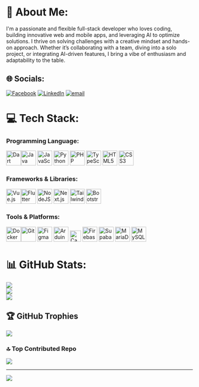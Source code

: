 # 💫 About Me:
I'm a passionate and flexible full-stack developer who loves coding, building innovative web and mobile apps, and leveraging AI to optimize solutions. I thrive on solving challenges with a creative mindset and hands-on approach. Whether it’s collaborating with a team, diving into a solo project, or integrating AI-driven features, I bring a vibe of enthusiasm and adaptability to the table.


## 🌐 Socials:
[![Facebook](https://img.shields.io/badge/Facebook-%231877F2.svg?logo=Facebook&logoColor=white)](https://facebook.com/https://www.facebook.com/lsl.laguidao) [![LinkedIn](https://img.shields.io/badge/LinkedIn-%230077B5.svg?logo=linkedin&logoColor=white)](https://linkedin.com/in/https://www.linkedin.com/in/lawrence-laguidao/) [![email](https://img.shields.io/badge/Email-D14836?logo=gmail&logoColor=white)](mailto:lslaguidaolegend24@gmail.com) 

# 💻 Tech Stack:

### Programming Language:
<img src="https://cdn.jsdelivr.net/gh/devicons/devicon/icons/dart/dart-original.svg" alt="Dart" width="40" height="40"/><img src="https://cdn.jsdelivr.net/gh/devicons/devicon/icons/java/java-original.svg" alt="Java" width="40" height="40"/>
<img src="https://cdn.jsdelivr.net/gh/devicons/devicon/icons/javascript/javascript-original.svg" alt="JavaScript" width="40" height="40"/>
<img src="https://cdn.jsdelivr.net/gh/devicons/devicon/icons/python/python-original.svg" alt="Python" width="40" height="40"/>
<img src="https://cdn.jsdelivr.net/gh/devicons/devicon/icons/php/php-original.svg" alt="PHP" width="40" height="40"/>
<img src="https://cdn.jsdelivr.net/gh/devicons/devicon/icons/typescript/typescript-original.svg" alt="TypeScript" width="40" height="40"/>
<img src="https://cdn.jsdelivr.net/gh/devicons/devicon/icons/html5/html5-original.svg" alt="HTML5" width="40" height="40"/>
<img src="https://cdn.jsdelivr.net/gh/devicons/devicon/icons/css3/css3-original.svg" alt="CSS3" width="40" height="40"/>


### Frameworks & Libraries:
<img src="https://cdn.jsdelivr.net/gh/devicons/devicon/icons/vuejs/vuejs-original.svg" alt="Vue.js" width="40" height="40"/><img src="https://cdn.jsdelivr.net/gh/devicons/devicon/icons/flutter/flutter-original.svg" alt="Flutter" width="40" height="40"/>
<img src="https://cdn.jsdelivr.net/gh/devicons/devicon/icons/nodejs/nodejs-original.svg" alt="NodeJS" width="40" height="40"/>
<img src="https://cdn.jsdelivr.net/gh/devicons/devicon/icons/nextjs/nextjs-original.svg" alt="Next.js" width="40" height="40"/>
<img src="https://www.vectorlogo.zone/logos/tailwindcss/tailwindcss-icon.svg" alt="Tailwind CSS" width="40" height="40"/>
<img src="https://cdn.jsdelivr.net/gh/devicons/devicon/icons/bootstrap/bootstrap-original.svg" alt="Bootstrap" width="40" height="40"/>


### Tools & Platforms:
<img src="https://cdn.jsdelivr.net/gh/devicons/devicon/icons/docker/docker-original.svg" alt="Docker" width="40" height="40"/><img src="https://cdn.jsdelivr.net/gh/devicons/devicon/icons/git/git-original.svg" alt="Git" width="40" height="40"/>
<img src="https://cdn.jsdelivr.net/gh/devicons/devicon/icons/figma/figma-original.svg" alt="Figma" width="40" height="40"/>
<img src="https://cdn.jsdelivr.net/gh/devicons/devicon/icons/arduino/arduino-original.svg" alt="Arduino" width="40" height="40"/>
<img src="https://img.shields.io/badge/Canva-%2300C4CC.svg?style=flat&logo=Canva&logoColor=white" alt="Canva" height="30"/>
<img src="https://www.vectorlogo.zone/logos/firebase/firebase-icon.svg" alt="Firebase" width="40" height="40"/>
<img src="https://www.vectorlogo.zone/logos/supabase/supabase-icon.svg" alt="Supabase" width="40" height="40"/>
<img src="https://cdn.jsdelivr.net/gh/devicons/devicon/icons/mariadb/mariadb-original.svg" alt="MariaDB" width="40" height="40"/>
<img src="https://cdn.jsdelivr.net/gh/devicons/devicon/icons/mysql/mysql-original.svg" alt="MySQL" width="40" height="40"/>





# 📊 GitHub Stats:
![](https://github-readme-stats.vercel.app/api?username=LSLCOder&theme=dark&hide_border=false&include_all_commits=false&count_private=false)<br/>
![](https://nirzak-streak-stats.vercel.app/?user=LSLCOder&theme=dark&hide_border=false)<br/>
![](https://github-readme-stats.vercel.app/api/top-langs/?username=LSLCOder&theme=dark&hide_border=false&include_all_commits=false&count_private=false&layout=compact)

## 🏆 GitHub Trophies
![](https://github-profile-trophy.vercel.app/?username=LSLCOder&theme=radical&no-frame=false&no-bg=true&margin-w=4)

### 🔝 Top Contributed Repo
![](https://github-contributor-stats.vercel.app/api?username=LSLCOder&limit=5&theme=dark&combine_all_yearly_contributions=true)

---
[![](https://visitcount.itsvg.in/api?id=LSLCOder&icon=0&color=0)](https://visitcount.itsvg.in)

<!-- Proudly created with GPRM ( https://gprm.itsvg.in ) -->
